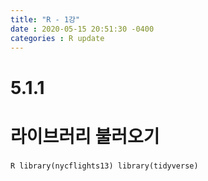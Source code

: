```yaml
---
title: "R - 1강"
date : 2020-05-15 20:51:30 -0400
categories : R update
---
```


# 5.1.1
# 라이브러리 불러오기
​```R
library(nycflights13)
library(tidyverse)
​```

